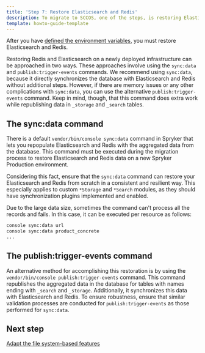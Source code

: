 ```yaml
---
title: 'Step 7: Restore Elasticsearch and Redis'
description: To migrate to SCCOS, one of the steps, is restoring Elasticsearch and Redis.
template: howto-guide-template
---
```

After you have [defined the environment variables](/docs/scos/dev/migration-concepts/migrate-to-sccos/step-6-define-environment-variables.html), you must restore Elasticsearch and Redis.

Restoring Redis and Elasticsearch on a newly deployed infrastructure can be approached in two ways. These approaches involve using the `sync:data` and `publish:trigger-events` commands.
We recommend using `sync:data`, because it directly synchronizes the database with Elasticsearch and Redis without additional steps. However, if there are memory issues or any other complications with `sync:data`, you can use the alternative `publish:trigger-events` command. Keep in mind, though, that this command does extra work while republishing data in `_storage` and `_search` tables.

## The sync:data command

There is a default `vendor/bin/console sync:data` command in Spryker that lets you repopulate Elasticsearch and Redis with the aggregated data from the database. This command must be executed during the migration process to restore Elasticsearch and Redis data on a new Spryker Production environment.

Considering this fact, ensure that the `sync:data` command can restore your Elasticsearch and Redis from scratch in a consistent and resilient way. This especially applies to custom `*Storage` and `*Search` modules, as they should have synchronization plugins implemented and enabled.

Due to the large data size, sometimes the command can't process all the records and fails. In this case, it can be executed per resource as follows:

```bash
console sync:data url
console sync:data product_concrete  
...
```

## The publish:trigger-events command

An alternative method for accomplishing this restoration is by using the `vendor/bin/console publish:trigger-events` command. This command republishes the aggregated data in the database for tables with names ending with `_search` and `_storage`. Additionally, it synchronizes this data with Elasticsearch and Redis. To ensure robustness, ensure that similar validation processes are conducted for `publish:trigger-events` as those performed for `sync:data`.

## Next step

[Adapt the file system-based features](/docs/scos/dev/migration-concepts/migrate-to-sccos/step-8-adapt-the-filesystem-based-features.html)
